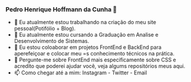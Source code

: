 ### Pedro Henrique Hoffmann da Cunha 👋

- 🔭 Eu atualmente estou trabalhando na criação do meu site pessoal(Potifólio + Blog).
- 🌱 Eu atualmente estou cursando a Graduação em Analise e Desenvolvimento de Sistemas.
- 👯 Eu estou coloaborar em projetos FrontEnd e BackEnd para aperefeiçoar e colocar meu =s conhecimento técnicos na prática.
- 💬 Pergunte-me sobre FrontEnd mais especificamente sobre CSS e acredito que poderei ajudar você, veja algums repositórios meus aqui.
- 📫 Como chegar até a mim: Instagram - Twitter - Email
